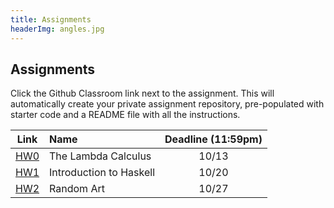 ```yaml
---
title: Assignments
headerImg: angles.jpg
---
```


## Assignments

Click the Github Classroom link next to the assignment. 
This will automatically create your private assignment repository, 
pre-populated with starter code and a README file with all the instructions.


| Link                                             | Name                            | Deadline (11:59pm)        |
|:------------------------------------------------:|:--------------------------------|:-------------------------:|
| [HW0](https://classroom.github.com/a/BNDieLwc)   | The Lambda Calculus             | 10/13                     |
| [HW1](https://classroom.github.com/a/OpdJuNy3)   | Introduction to Haskell         | 10/20                     |
| [HW2](https://classroom.github.com/a/F6bvHRUy)   | Random Art                      | 10/27                     |

<!--
| [HW3](https://classroom.github.com/a/P2fCq79z)   | All about Fold                  | 5/7                       |
| [HW4](https://classroom.github.com/a/R7IvZgz-)   | Nano                            | 5/19                      |          
| [HW5](https://classroom.github.com/a/_QSPLyig)   | Type Classes                    | 6/2                       |
-->


<!--
## Past Exams

- [Midterm Fa 19](/static/raw/130-midterm-fa19.pdf) ([solution](/static/raw/130-midterm-fa19-solution.pdf)),
  [Midterm Wi 19](/static/raw/130-midterm-wi19.pdf) ([solution](/static/raw/130-midterm-wi19-solution.pdf)).

- [Final Fa 19](/static/raw/130-final-fa19.pdf) ([solution](/static/raw/130-final-fa19-solution.pdf)),
  [Final Wi 19](/static/raw/130-final-wi19.pdf) ([solution](/static/raw/130-final-wi19-solution.pdf)).
-->

  
